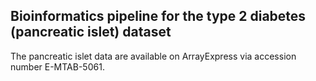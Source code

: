 ## Bioinformatics pipeline for the type 2 diabetes (pancreatic islet) dataset

The pancreatic islet data are available on ArrayExpress via accession number E-MTAB-5061.
